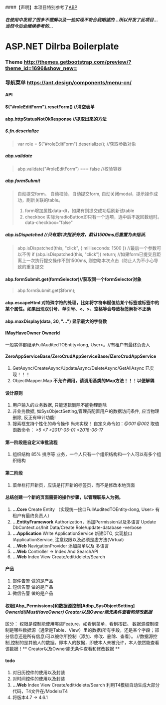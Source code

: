####【声明】本项目特别参考了[ABP](https://github.com/aspnetboilerplate/aspnetboilerplate)
##### 在使用中发现了很多不理解以及一些实现不符合我期望的...所以开发了此项目...当然今后会继续参考的...

# ASP.NET Dilrba Boilerplate
### Theme http://themes.getbootstrap.com/preview/?theme_id=1696&show_new=
### 导航菜单 https://ant.design/components/menu-cn/

#### API 
#### $("#roleEditForm").resetForm() //清空表单

#### abp.httpStatusNotOkResponse //提取出来的方法

##### $.fn.deserialize
> var role = $("#roleEditForm").deserialize();  //获取参数对象

##### abp.validate
> abp.validate("#roleEditForm") === false //校验容器

##### abp.formSubmit
> 自动提交form。  自动校验，自动提交form, 自动关闭modal，提示操作成功，刷新关联的table。
> 1. form增加属性data-dt，如果有则提交成功后刷新该table
> 1. checkbox 实际为radioButton即只有一个选项，选中后不返回数组时。 data-checkbox="false"

##### abp.isDispatched //只有第1次指派有效，默认1500ms后重置为未指派.
> abp.isDispatched(this, "click", { milliseconds: 1500 }) //最后一个参数可以不传
> if (abp.isDispatched(this, "click")) return; //如果form已提交且距离上一次执行提交操作不到1500ms, 则忽略本次点击（防止人为不小心导致的重复提交

#### abp.formSubmit.get(formSelector)//获取同一个formSelector对象
> abp.formSubmit.get($form);

#### abp.escapeHtml 对特殊字符的处理，比如将字符串赋值给某个标签或标签中的某个属性。如果出现双引号、单引号、<、>、空格等会导致标签解析不正确
#### abp.maxDisplay(data, 30, "...")  显示最大的字符数

#### IMayHaveOwner OwnerId
一般实体都继承FullAuditedTOEntity<long, User>。//有租户有最终负责人

#### ZeroAppServiceBase/ZeroCrudAppServiceBase/IZeroCrudAppService
1. GetAsync/CreateAsync/UpdateAsync/DeleteAsync/GetAllAsync 已实现！！！
1. ObjectMapper.Map  **不允许调用，请调用基类的Map方法！！！以便解耦**
   

#### 设计原则
1. 用户输入的业务数据, 只能逻辑删除不能物理删除
2. 非业务数据, 如SysObjectSetting,管理员配置用户的数据访问条件, 应当物理删除, 反正有审计功能! 
3. 搜索框支持个性化的命令操作  尚未实现！
   自定义命令如：*@001* *@002*
   取值函数命令：
	*>5* 
	*<7* 
	*>2017-05-01* 
	*<2018-06-17*

#### 第一阶段是自定义审批流程
1. 组织结构 85% 排序等  业务，一个人只有一个组织结构和一个人可以有多个组织结构

#### 第二阶段
1. 菜单栏打开新页，应该是打开新的标签页，而不是修改本地页面


#### 总结创建一个新的页面需要的操作步骤，以管理联系人为例。
1. **...Core** Create Entity
  （实现统一接口FullAuditedTOEntity<long, User> 有租户有最终负责人）
1. **...EntityFramework** 
   Authorization，添加Permission以及多语言
   Update DbContext.cs/Init Data/Create Role/update-database -verbose
1. **...Application** Write ApplicationService
   新建DTO, 实现接口IApplicationService, 注意权限以及必须是虚方法(Virtual)
1. **...Web** NavigationProvider 添加菜单以及 多语言
1. **...Web** Controller -> Index And SearchAPI
1. **...Web** Index View Create/edit/delete/Search 


#### 产品
1. 邮件告警  做的是产品
1. 短信告警  做的是产品
1. 微信告警  做的是产品


#### 权限[Abp_Permissions]和数据源控制[Adbp_SysObjectSetting] *OwnerId(IMustHaveOwner) Creator以及Owner能无条件查看和修改数据*
区分：
权限是控制能使用哪些Feature，如看到菜单，看到按钮。
数据源控制控制是哪些数据源（通常是Table、View）里的数据(所有字段，还是某个字段；部分信息还是所有信息)可以被你所控制（添加、修改、删除、查看）。
//数据源控制,控制的是其他人的数据。即本人的数据，即使本人未被允许，本人依然能查看该数据！** Creator以及Owner能无条件查看和修改数据 **

#### todo
1. 对日历控件的使用以及封装  
1. 对时间控件的使用以及封装
1. **...Web** Index View Create/edit/delete/Search  利用T4模板自动生成大部分代码，T4文件在/Models/T4
1. 将版本4.7 -> 4.6.1